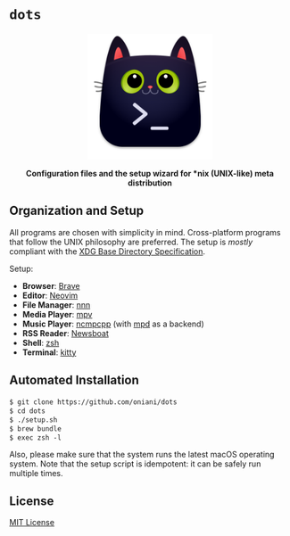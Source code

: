 # `dots`

<p align="center"><img src="kitty.png" alt="Logo" width="225" /></p>
<p align="center"><b>Configuration files and the setup wizard for *nix (UNIX-like) meta distribution</b></p>

## Organization and Setup

All programs are chosen with simplicity in mind. Cross-platform programs that
follow the UNIX philosophy are preferred. The setup is _mostly_ compliant with
the [XDG Base Directory Specification](https://specifications.freedesktop.org/basedir-spec/basedir-spec-latest.html).

Setup:

- **Browser**: [Brave](https://github.com/brave/brave-browser)
- **Editor**: [Neovim](https://github.com/neovim/neovim/)
- **File Manager**: [nnn](https://github.com/jarun/nnn)
- **Media Player**: [mpv](https://mpv.io/)
- **Music Player**: [ncmpcpp](https://rybczak.net/ncmpcpp/) (with [mpd](https://www.musicpd.org/) as a backend)
- **RSS Reader**: [Newsboat](https://newsboat.org/)
- **Shell**: [zsh](https://github.com/zsh-users/zsh)
- **Terminal**: [kitty](https://github.com/kovidgoyal/kitty/)

## Automated Installation

```console
$ git clone https://github.com/oniani/dots
$ cd dots
$ ./setup.sh
$ brew bundle
$ exec zsh -l
```

Also, please make sure that the system runs the latest macOS operating system.
Note that the setup script is idempotent: it can be safely run multiple times.

## License

[MIT License](LICENSE)
